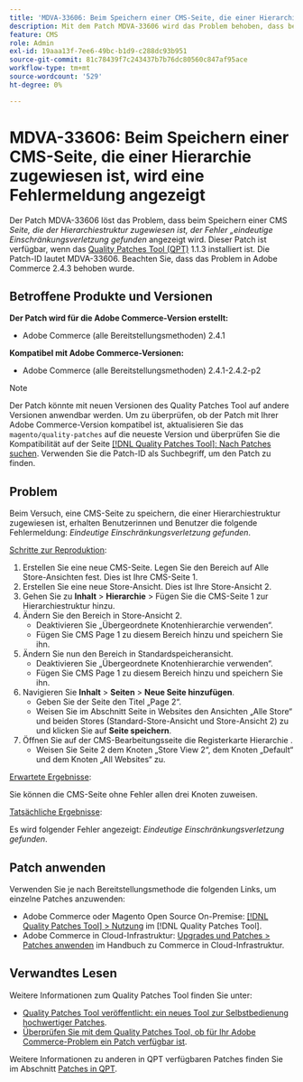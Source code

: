 ```yaml
---
title: 'MDVA-33606: Beim Speichern einer CMS-Seite, die einer Hierarchie zugewiesen ist, wird eine Fehlermeldung angezeigt'
description: Mit dem Patch MDVA-33606 wird das Problem behoben, dass beim Speichern einer CMS-Seite, die der Hierarchiestruktur zugewiesen ist, der Fehler *Eindeutige Einschränkungsverletzung gefunden* angezeigt wird. Dieser Patch ist verfügbar, wenn das [Quality Patches Tool (QPT)](https://experienceleague.adobe.com/de/docs/commerce-knowledge-base/kb/announcements/commerce-announcements/magento-quality-patches-released-new-tool-to-self-serve-quality-patches) 1.1.3 installiert ist. Die Patch-ID lautet MDVA-33606. Beachten Sie, dass das Problem in Adobe Commerce 2.4.3 behoben wurde.
feature: CMS
role: Admin
exl-id: 19aaa13f-7ee6-49bc-b1d9-c288dc93b951
source-git-commit: 81c78439f7c243437b7b76dc80560c847af95ace
workflow-type: tm+mt
source-wordcount: '529'
ht-degree: 0%

---
```


# MDVA-33606: Beim Speichern einer CMS-Seite, die einer Hierarchie zugewiesen ist, wird eine Fehlermeldung angezeigt

Der Patch MDVA-33606 löst das Problem, dass beim Speichern einer CMS *Seite, die der Hierarchiestruktur zugewiesen ist, der Fehler „eindeutige Einschränkungsverletzung gefunden* angezeigt wird. Dieser Patch ist verfügbar, wenn das [Quality Patches Tool (QPT)](https://experienceleague.adobe.com/de/docs/commerce-knowledge-base/kb/announcements/commerce-announcements/magento-quality-patches-released-new-tool-to-self-serve-quality-patches) 1.1.3 installiert ist. Die Patch-ID lautet MDVA-33606. Beachten Sie, dass das Problem in Adobe Commerce 2.4.3 behoben wurde.

## Betroffene Produkte und Versionen

**Der Patch wird für die Adobe Commerce-Version erstellt:**

* Adobe Commerce (alle Bereitstellungsmethoden) 2.4.1

**Kompatibel mit Adobe Commerce-Versionen:**

* Adobe Commerce (alle Bereitstellungsmethoden) 2.4.1-2.4.2-p2

>[!NOTE]
>
>Der Patch könnte mit neuen Versionen des Quality Patches Tool auf andere Versionen anwendbar werden. Um zu überprüfen, ob der Patch mit Ihrer Adobe Commerce-Version kompatibel ist, aktualisieren Sie das `magento/quality-patches` auf die neueste Version und überprüfen Sie die Kompatibilität auf der Seite [[!DNL Quality Patches Tool]: Nach Patches suchen](https://experienceleague.adobe.com/de/docs/commerce-knowledge-base/kb/announcements/commerce-announcements/magento-quality-patches-released-new-tool-to-self-serve-quality-patches). Verwenden Sie die Patch-ID als Suchbegriff, um den Patch zu finden.

## Problem

Beim Versuch, eine CMS-Seite zu speichern, die einer Hierarchiestruktur zugewiesen ist, erhalten Benutzerinnen und Benutzer die folgende Fehlermeldung: *Eindeutige Einschränkungsverletzung gefunden*.

<u>Schritte zur Reproduktion</u>:

1. Erstellen Sie eine neue CMS-Seite. Legen Sie den Bereich auf Alle Store-Ansichten fest. Dies ist Ihre CMS-Seite 1.
1. Erstellen Sie eine neue Store-Ansicht. Dies ist Ihre Store-Ansicht 2.
1. Gehen Sie zu **Inhalt** > **Hierarchie** > Fügen Sie die CMS-Seite 1 zur Hierarchiestruktur hinzu.
1. Ändern Sie den Bereich in Store-Ansicht 2.
   * Deaktivieren Sie „Übergeordnete Knotenhierarchie verwenden“.
   * Fügen Sie CMS Page 1 zu diesem Bereich hinzu und speichern Sie ihn.
1. Ändern Sie nun den Bereich in Standardspeicheransicht.
   * Deaktivieren Sie „Übergeordnete Knotenhierarchie verwenden“.
   * Fügen Sie CMS Page 1 zu diesem Bereich hinzu und speichern Sie ihn.
1. Navigieren Sie **Inhalt** > **Seiten** > **Neue Seite hinzufügen**.
   * Geben Sie der Seite den Titel „Page 2“.
   * Weisen Sie im Abschnitt Seite in Websites den Ansichten „Alle Store“ und beiden Stores (Standard-Store-Ansicht und Store-Ansicht 2) zu und klicken Sie auf **Seite speichern**.
1. Öffnen Sie auf der CMS-Bearbeitungsseite die Registerkarte Hierarchie .
   * Weisen Sie Seite 2 dem Knoten „Store View 2“, dem Knoten „Default“ und dem Knoten „All Websites“ zu.

<u>Erwartete Ergebnisse</u>:

Sie können die CMS-Seite ohne Fehler allen drei Knoten zuweisen.

<u>Tatsächliche Ergebnisse</u>:

Es wird folgender Fehler angezeigt: *Eindeutige Einschränkungsverletzung gefunden*.

## Patch anwenden

Verwenden Sie je nach Bereitstellungsmethode die folgenden Links, um einzelne Patches anzuwenden:

* Adobe Commerce oder Magento Open Source On-Premise: [[!DNL Quality Patches Tool] > Nutzung](/help/tools/quality-patches-tool/usage.md) im [!DNL Quality Patches Tool].
* Adobe Commerce in Cloud-Infrastruktur: [Upgrades und Patches > Patches anwenden](https://experienceleague.adobe.com/docs/commerce-cloud-service/user-guide/develop/upgrade/apply-patches.html?lang=de) im Handbuch zu Commerce in Cloud-Infrastruktur.

## Verwandtes Lesen

Weitere Informationen zum Quality Patches Tool finden Sie unter:

* [Quality Patches Tool veröffentlicht: ein neues Tool zur Selbstbedienung hochwertiger Patches](https://experienceleague.adobe.com/de/docs/commerce-knowledge-base/kb/announcements/commerce-announcements/magento-quality-patches-released-new-tool-to-self-serve-quality-patches).
* [Überprüfen Sie mit dem Quality Patches Tool, ob für Ihr Adobe Commerce-Problem ein Patch verfügbar ist](/help/tools/quality-patches-tool/patches-available-in-qpt/check-patch-for-magento-issue-with-magento-quality-patches.md).

Weitere Informationen zu anderen in QPT verfügbaren Patches finden Sie im Abschnitt [Patches in QPT](https://support.magento.com/hc/en-us/sections/360010506631-Patches-available-in-MQP-tool-).
